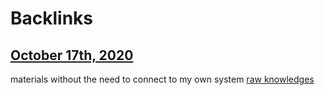 
# Backlinks
## [October 17th, 2020](<October 17th, 2020.md>)
materials without the need to connect to my own system [raw knowledges](<raw knowledges.md>)

